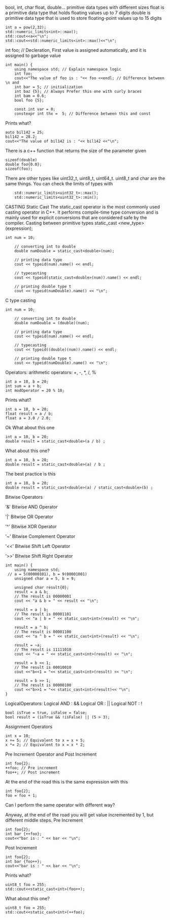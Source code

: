 bool, int, char float, double... primitive data types with different sizes
float is a primitive data type that holds floating values up to 7 digits
double is primitive data type that is used to store floating-point values up to 15 digits

```
int a = pow(2,32);
std::numeric_limits<int>::max();
std::cout<<a<<"\n";
std::cout<<std::numeric_limits<int>::max()<<"\n";
```

int foo; // Decleration, First value is assigned automatically, and it is assigned to garbage value

```
int main() {
    using namespace std; // Explain namespace logic
    int foo;
    cout<<"The value of foo is : "<< foo <<endl; // Difference between \n and
    int bar = 5; // initialization
    int baz {5}; // Always Prefer this one with curly braces
    int bam = 0.6;
    bool foo {5};

    const int var = 0;
    constexpr int thx =  5; // Difference between this and const

```
Prints what?
```
auto bil142 = 25;
bil142 = 28.2;
cout<<"The value of bil142 is : "<< bil142 <<"\n";
```
There is a c++ function that returns the size of the parameter given
```
sizeof(double)
double foo{0.0};
sizeof(foo);
```
There are other types like uint32_t, uint8_t, uint64_t. uint8_t and char are the same things.
You can check the limits of types with
```
    std::numeric_limits<uint32_t>::max();
    std::numeric_limits<uint32_t>::min();
```
CASTING
Static Cast
The static_cast operator is the most commonly used casting operator in C++. It performs compile-time type conversion and is mainly used for explicit conversions that are considered safe by the compiler. Casting between primitive types
static_cast <new_type> (expression);
```
int num = 10;

    // converting int to double
    double numDouble = static_cast<double>(num);

    // printing data type
    cout << typeid(num).name() << endl;

    // typecasting
    cout << typeid(static_cast<double>(num)).name() << endl;

    // printing double type t
    cout << typeid(numDouble).name() << "\n";
```
C type casting
```
int num = 10;

    // converting int to double
    double numDouble = (double)(num);

    // printing data type
    cout << typeid(num).name() << endl;

    // typecasting
    cout << typeid((double)(num)).name() << endl;

    // printing double type t
    cout << typeid(numDouble).name() << "\n";
```
Operators:
arithmetic operators: +, -, *, /, %
```
int a = 10, b = 20;
int sum = a + b;
int modOperator = 20 % 10;
```
Prints what?
```
int a = 10, b = 20;
float result = a / b;
float a = 3.0 / 2.0;
```
Ok What about this one
```
int a = 10, b = 20;
double result = static_cast<double>(a / b) ;
```
What about this one?
```
int a = 10, b = 20;
double result = static_cast<double>(a) / b ;
```
The best practice is this
```
int a = 10, b = 20;
double result = static_cast<double>(a) / static_cast<double>(b) ;
```

Bitwise Operators

'&'	Bitwise AND Operator

'|'	Bitwise OR Operator

'^'	Bitwise XOR Operator

'~'	Bitwise Complement Operator

'<<' Bitwise Shift Left Operator

'>>' Bitwise Shift Right Operator
```
int main() {
    using namespace std;
 // a = 5(00000101), b = 9(00001001)
    unsigned char a = 5, b = 9;

    unsigned char result{0};
    result = a & b;
    // The result is 00000001
    cout << "a & b = " << result << "\n";

    result = a | b;
    // The result is 00001101
    cout << "a | b = " << static_cast<int>(result) << "\n";

    result = a ^ b;
    // The result is 00001100
    cout << "a ^ b = " << static_cast<int>(result) << "\n";

    result = ~a;
    // The result is 11111010
    cout << "~a = " << static_cast<int>(result) << "\n";

    result = b << 1;
    // The result is 00010010
    cout <<"b<<1 = "<< static_cast<int>(result) << "\n";

    result = b >> 1;
    // The result is 00000100
    cout <<"b>>1 = "<< static_cast<int>(result)<< "\n";
}
```

LogicalOperators:
Logical AND  : &&
Logical OR :  || 
Logical NOT : !

```
bool isTrue = true, isFalse = false;
bool result = (isTrue && !isFalse) || (5 > 3);
```

Assignment Operators
```
int x = 10;
x += 5; // Equivalent to x = x + 5;
x *= 2; // Equivalent to x = x * 2;
```
Pre Increment Operator and Post Increment
```
int foo{2};
++foo; // Pre increment
foo++; // Post increment
```
At the end of the road this is the same expression with this
```
int foo{2};
foo = foo + 1;
```
Can I perform the same operator with different way?

Anyway, at the end of the road you will get value incremented by 1, but different middle steps.
Pre Increment
```
int foo{2};
int bar {++foo};
cout<<"bar is : " << bar << "\n";
```
Post Increment
```
int foo{2};
int bar {foo++};
cout<<"bar is : " << bar << "\n";
```


Prints what?
```
uint8_t foo = 255;
std::cout<<static_cast<int>(foo++);
```
What about this one?
```
uint8_t foo = 255;
std::cout<<static_cast<int>(++foo);
```





